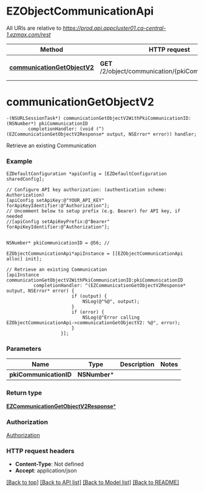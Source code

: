 # EZObjectCommunicationApi

All URIs are relative to *https://prod.api.appcluster01.ca-central-1.ezmax.com/rest*

Method | HTTP request | Description
------------- | ------------- | -------------
[**communicationGetObjectV2**](EZObjectCommunicationApi.md#communicationgetobjectv2) | **GET** /2/object/communication/{pkiCommunicationID} | Retrieve an existing Communication


# **communicationGetObjectV2**
```objc
-(NSURLSessionTask*) communicationGetObjectV2WithPkiCommunicationID: (NSNumber*) pkiCommunicationID
        completionHandler: (void (^)(EZCommunicationGetObjectV2Response* output, NSError* error)) handler;
```

Retrieve an existing Communication



### Example
```objc
EZDefaultConfiguration *apiConfig = [EZDefaultConfiguration sharedConfig];

// Configure API key authorization: (authentication scheme: Authorization)
[apiConfig setApiKey:@"YOUR_API_KEY" forApiKeyIdentifier:@"Authorization"];
// Uncomment below to setup prefix (e.g. Bearer) for API key, if needed
//[apiConfig setApiKeyPrefix:@"Bearer" forApiKeyIdentifier:@"Authorization"];


NSNumber* pkiCommunicationID = @56; // 

EZObjectCommunicationApi*apiInstance = [[EZObjectCommunicationApi alloc] init];

// Retrieve an existing Communication
[apiInstance communicationGetObjectV2WithPkiCommunicationID:pkiCommunicationID
          completionHandler: ^(EZCommunicationGetObjectV2Response* output, NSError* error) {
                        if (output) {
                            NSLog(@"%@", output);
                        }
                        if (error) {
                            NSLog(@"Error calling EZObjectCommunicationApi->communicationGetObjectV2: %@", error);
                        }
                    }];
```

### Parameters

Name | Type | Description  | Notes
------------- | ------------- | ------------- | -------------
 **pkiCommunicationID** | **NSNumber***|  | 

### Return type

[**EZCommunicationGetObjectV2Response***](EZCommunicationGetObjectV2Response.md)

### Authorization

[Authorization](../README.md#Authorization)

### HTTP request headers

 - **Content-Type**: Not defined
 - **Accept**: application/json

[[Back to top]](#) [[Back to API list]](../README.md#documentation-for-api-endpoints) [[Back to Model list]](../README.md#documentation-for-models) [[Back to README]](../README.md)

